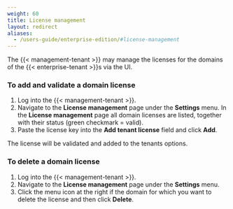 ```yaml
---
weight: 60
title: License management
layout: redirect
aliases:
  - /users-guide/enterprise-edition/#license-management
---
```


The {{< management-tenant >}} may manage the licenses for the domains of the {{< enterprise-tenant >}}s via the UI.

### To add and validate a domain license

1. Log into the {{< management-tenant >}}.
2. Navigate to the **License management** page under the **Settings** menu.
In the **License management** page all domain licenses are listed, together with their status (green checkmark = valid).
1. Paste the license key into the **Add tenant license** field and click **Add**.

The license will be validated and added to the tenants options.

### To delete a domain license

1. Log into the {{< management-tenant >}}.
2. Navigate to the **License management** page under the **Settings** menu.
3. Click the menu icon at the right if the domain for which you want to delete the license and then click **Delete**.
